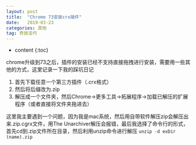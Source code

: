 ```yaml
---
layout: post
title:  "Chrome 73安装crx插件"
date:   2019-03-23
categories: 其他
tag: 奇技淫巧
---
```


* content
{:toc}


chrome升级到73之后，插件的安装已经不支持直接拖拽进行安装，需要用一些其他的方式，这里记录一下我的踩坑日记

1. 首先下载任意一个第三方插件（.crx格式）
2. 然后将后缀改为.zip
3. 解压成一个文件夹，然后Chrome->更多工具->拓展程序->加载已解压的扩展程序（或者直接将文件夹拖进去）

这里我主要遇到一个问题，因为我是mac系统，然后用自带软件解压zip会解压出来.zip.cgrx文件，用The Unarchiver解压会报错，最后我选择了命令行的形式，首先cd到.zip文件所在目录，然后利用unzip命令进行解压
`unzip -d exDir (name).zip`
